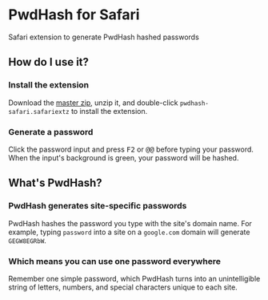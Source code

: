 # PwdHash for Safari

Safari extension to generate PwdHash hashed passwords

## How do I use it?

### Install the extension

Download the <a href="https://github.com/iceton/pwdhash-safari/archive/master.zip">master zip</a>, unzip it, and double-click `pwdhash-safari.safariextz` to install the extension.

### Generate a password

Click the password input and press <kbd>F2</kbd> or <kbd>@</kbd><kbd>@</kbd> before typing your password. When the input's background is green, your password will be hashed.

## What's PwdHash?

### PwdHash generates site-specific passwords

PwdHash hashes the password you type with the site's domain name. For example, typing `password` into a site on a `google.com` domain will generate `GEGW8EGRbW`.

### Which means you can use one password everywhere

Remember one simple password, which PwdHash turns into an unintelligible string of letters, numbers, and special characters unique to each site.

